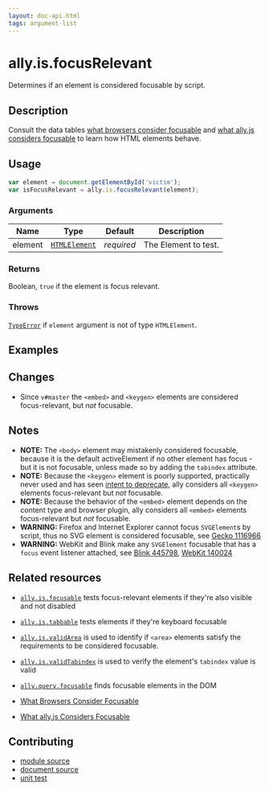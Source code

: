 ```yaml
---
layout: doc-api.html
tags: argument-list
---
```


# ally.is.focusRelevant

Determines if an element is considered focusable by script.


## Description

Consult the data tables [what browsers consider focusable](../../data-tables/focusable.md) and [what ally.js considers focusable](../../data-tables/focusable.strict.md) to learn how HTML elements behave.


## Usage

```js
var element = document.getElementById('victim');
var isFocusRelevant = ally.is.focusRelevant(element);
```

### Arguments

| Name | Type | Default | Description |
| ---- | ---- | ------- | ----------- |
| element | [`HTMLElement`](https://developer.mozilla.org/en/docs/Web/API/HTMLElement) | *required* | The Element to test. |

### Returns

Boolean, `true` if the element is focus relevant.

### Throws

[`TypeError`](https://developer.mozilla.org/en-US/docs/Web/JavaScript/Reference/Global_Objects/TypeError) if `element` argument is not of type `HTMLElement`.


## Examples


## Changes

* Since `v#master` the `<embed>` and `<keygen>` elements are considered focus-relevant, but *not* focusable.


## Notes

* **NOTE:** The `<body>` element may mistakenly considered focusable, because it is the default activeElement if no other element has focus - but it is not focusable, unless made so by adding the `tabindex` attribute.
* **NOTE:** Because the `<keygen>` element is poorly supported, practically never used and has seen [intent to deprecate](https://groups.google.com/a/chromium.org/forum/m/#!msg/blink-dev/pX5NbX0Xack/kmHsyMGJZAMJ), ally considers all `<keygen>` elements focus-relevant but *not* focusable.
* **NOTE:** Because the behavior of the `<embed>` element depends on the content type and browser plugin, ally considers all `<embed>` elements focus-relevant but *not* focusable.
* **WARNING:** Firefox and Internet Explorer cannot focus `SVGElement`s by script, thus no SVG element is considered focusable, see [Gecko 1116966](https://bugzilla.mozilla.org/show_bug.cgi?id=1116966)
* **WARNING:** WebKit and Blink make any `SVGElement` focusable that has a `focus` event listener attached, see [Blink 445798](https://code.google.com/p/chromium/issues/detail?id=445798), [WebKit 140024](https://bugs.webkit.org/show_bug.cgi?id=140024)


## Related resources

* [`ally.is.focusable`](focusable.md) tests focus-relevant elements if they're also visible and not disabled
* [`ally.is.tabbable`](tabbable.md) tests elements if they're keyboard focusable
* [`ally.is.validArea`](valid-area.md) is used to identify if `<area>` elements satisfy the requirements to be considered focusable.
* [`ally.is.validTabindex`](valid-tabindex.md) is used to verify the element's `tabindex` value is valid
* [`ally.query.focusable`](../query/focusable.md) finds focusable elements in the DOM

* [What Browsers Consider Focusable](../../data-tables/focusable.md)
* [What ally.js Considers Focusable](../../data-tables/focusable.strict.md)


## Contributing

* [module source](https://github.com/medialize/ally.js/blob/master/src/is/focus-relevant.js)
* [document source](https://github.com/medialize/ally.js/blob/master/docs/api/is/focus-relevant.md)
* [unit test](https://github.com/medialize/ally.js/blob/master/test/unit/is.focus-relevant.test.js)


